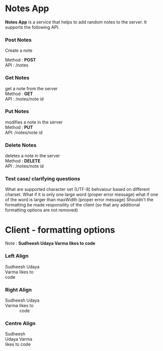# Notes App

**Notes App** is a service that helps to add random notes to the server. It supports the following API.

### Post Notes
Create a note

Method : **POST** <br/>
API :  /notes
         
### Get Notes
get a note from the server <br/>
Method : **GET** <br/>
API :    /notes/note id <br/>
  
### Put Notes
modifies a note in the server <br/>
Method : **PUT** <br/>
API:     /notes/note id
  
### Delete Notes
deletes a note in the server <br/>
Method : **DELETE** <br/>
API :    /notes/note id <br/>

### Test case/ clarifying questions
What are supported character set (UTF-8) behvaiour based on different charset.
What if it is only one large word (proper error message)
what if one of the word is larger than maxWidth (proper error message)
Shouldn't the formatting be made responsility of the client (so that any additional formatting options are not removed)

# Client - formatting options

Note : **Sudheesh Udaya Varma likes to code**

### Left Align
Sudheesh Udaya <br/>
Varma likes to <br/>
code  <br/>

### Right Align
 Sudheesh Udaya <br/>
 Varma likes to <br/>
 &nbsp;&nbsp;&nbsp;&nbsp; &nbsp;&nbsp;&nbsp;&nbsp;&nbsp;&nbsp;&nbsp;code <br/>

### Centre Align
Sudheesh <br/>
Udaya Varma <br/>
likes to code <br/>

